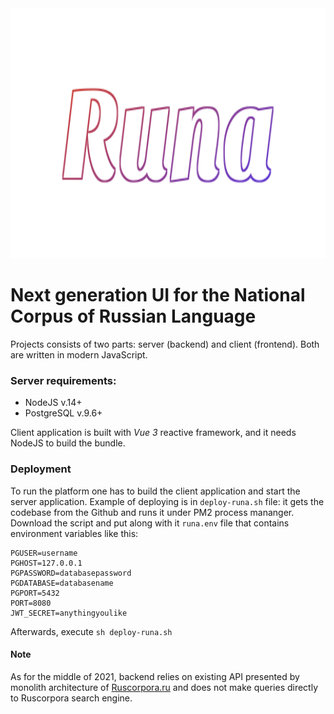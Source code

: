 <div align="center">
	<img src="runa.svg" width="800" height="400">
</div>

# Next generation UI for the National Corpus of Russian Language

Projects consists of two parts: server (backend) and client (frontend). Both are written in modern JavaScript.

### Server requirements:

- NodeJS v.14+
- PostgreSQL v.9.6+

Client application is built with *Vue 3* reactive framework, and it needs NodeJS to build the bundle.

### Deployment
To run the platform one has to build the client application and start the server application.
Example of deploying is in `deploy-runa.sh` file: it gets the codebase from the Github and runs it under PM2 process mananger.
Download the script and put along with it `runa.env` file that contains environment variables like this:

```
PGUSER=username
PGHOST=127.0.0.1
PGPASSWORD=databasepassword
PGDATABASE=databasename
PGPORT=5432
PORT=8080
JWT_SECRET=anythingyoulike
```
Afterwards, execute `sh deploy-runa.sh`
#### Note

As for the middle of 2021, backend relies on existing API presented by monolith architecture of [Ruscorpora.ru](https://ruscorpora.ru/) and does not make queries directly to Ruscorpora search engine.
